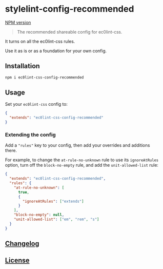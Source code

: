 # stylelint-config-recommended

[NPM version](https://www.npmjs.com/package/ec0lint-css-config-recommended)

> The recommended shareable config for ec0lint-css.

It turns on all the ec0lint-css rules.

Use it as is or as a foundation for your own config.

## Installation

```bash
npm i ec0lint-css-config-recommended
```

## Usage

Set your `ec0lint-css` config to:

```json
{
  "extends": "ec0lint-css-config-recommended"
}
```

### Extending the config

Add a `"rules"` key to your config, then add your overrides and additions there.

For example, to change the `at-rule-no-unknown` rule to use its `ignoreAtRules` option, turn off the `block-no-empty` rule, and add the `unit-allowed-list` rule:

```json
{
  "extends": "ec0lint-css-config-recommended",
  "rules": {
    "at-rule-no-unknown": [
      true,
      {
        "ignoreAtRules": ["extends"]
      }
    ],
    "block-no-empty": null,
    "unit-allowed-list": ["em", "rem", "s"]
  }
}
```

## [Changelog](CHANGELOG.md)

## [License](LICENSE)
